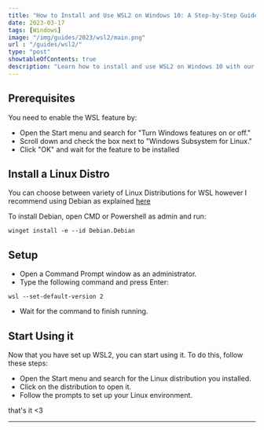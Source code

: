 ```yaml
---
title: "How to Install and Use WSL2 on Windows 10: A Step-by-Step Guide"
date: 2023-03-17
tags: [Windows]
image: "/img/guides/2023/wsl2/main.png"
url : "/guides/wsl2/"
type: "post"
showtableOfContents: true
description: "Learn how to install and use WSL2 on Windows 10 with our step-by-step guide. Run Linux applications natively on Windows with ease."
---
```


## Prerequisites
You need to enable the WSL feature by: 
- Open the Start menu and search for "Turn Windows features on or off."
- Scroll down and check the box next to "Windows Subsystem for Linux."
- Click "OK" and wait for the feature to be installed

## Install a Linux Distro
You can choose between variety of Linux Distributions for WSL however I recommend using Debian as explained [here](https://hepton.uk/blogs/why-linux/#which-distribution-should-i-choose)
 
To install Debian, open CMD or Powershell as admin and run: 

```
winget install -e --id Debian.Debian
```

## Setup 
- Open a Command Prompt window as an administrator.
- Type the following command and press Enter:
```
wsl --set-default-version 2
```
- Wait for the command to finish running.

## Start Using it 
Now that you have set up WSL2, you can start using it. To do this, follow these steps:

- Open the Start menu and search for the Linux distribution you installed.
- Click on the distribution to open it.
- Follow the prompts to set up your Linux environment.

that's it <3

----

  